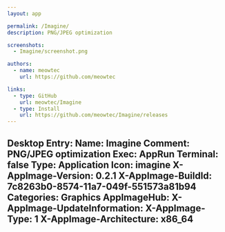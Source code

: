 ```yaml
---
layout: app

permalink: /Imagine/
description: PNG/JPEG optimization

screenshots:
  - Imagine/screenshot.png

authors:
  - name: meowtec
    url: https://github.com/meowtec

links:
  - type: GitHub
    url: meowtec/Imagine
  - type: Install
    url: https://github.com/meowtec/Imagine/releases
---
```

Desktop Entry:
  Name: Imagine
  Comment: PNG/JPEG optimization
  Exec: AppRun
  Terminal: false
  Type: Application
  Icon: imagine
  X-AppImage-Version: 0.2.1
  X-AppImage-BuildId: 7c8263b0-8574-11a7-049f-551573a81b94
  Categories: Graphics
AppImageHub:
  X-AppImage-UpdateInformation: 
  X-AppImage-Type: 1
  X-AppImage-Architecture: x86_64
---
